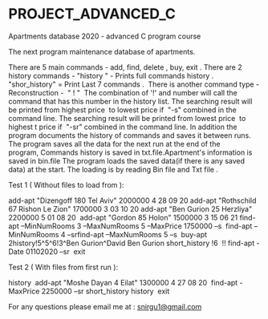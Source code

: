 # PROJECT_ADVANCED_C
Apartments database 2020 - advanced C program course 

The next program maintenance database of apartments. 

There are 5 main commands - add, find, delete , buy, exit .
There are 2 history commands - "history " - Prints full commands history . 
"shor_history" = Print Last 7 commands . 
There is another command type - Reconstruction -  " ! " 
The combination of '!' and number will call the command that has this number in the history list.
The searching result will be printed from highest price  to lowest price if  "-s" combined in the command line.
The searching result will be printed from lowest price  to highest t price if  "-sr" combined in the command line.
In addition the program documents the history of commands and saves it between runs.
The program saves all the data for the next run at the end of the program, Commands history is saved in txt.file.Apartment's information is saved in bin.file The program loads the saved data(if there is any saved data) at the start.
The loading is by reading Bin file and Txt file .

Test 1 ( Without files to load from ):

add-apt "Dizengoff 180 Tel Aviv" 2000000 4 28 09 20
add-apt "Rothschild 67 Rishon Le Zion" 1700000 3 03 10 20
add-apt "Ben Gurion 25 Herzliya" 2200000 5 01 08 20 
add-apt "Gordon 85 Holon" 1500000 3 15 06 21
find-apt –MinNumRooms 3 –MaxNumRooms 5 –MaxPrice 1750000 –s 
find-apt –MinNumRooms 4 –srfind-apt –MaxNumRooms 5 –s 
buy-apt 2history!5^5^6!3^Ben Gurion^David Ben Gurion short_history
!6 
!!
find-apt -Date 01102020 –sr 
exit

Test 2 ( With files from first run ):

history 
add-apt "Moshe Dayan 4 Eilat" 1300000 4 27 08 20 
find-apt -MaxPrice 2250000 –sr
short_history
history 
exit

For any questions please email me at : snirgu1@gmail.com









